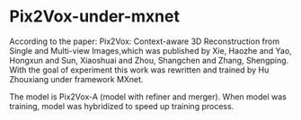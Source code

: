 # Pix2Vox-under-mxnet
According to the paper: Pix2Vox: Context-aware 3D Reconstruction from Single and Multi-view Images,which was published by Xie, Haozhe and Yao, Hongxun and Sun, Xiaoshuai and Zhou, Shangchen and Zhang, Shengping. With the goal of experiment this work was rewritten and trained by Hu Zhouxiang under framework MXnet.


The model is Pix2Vox-A (model with refiner and merger).
When model was training, model was hybridized to speed up training process.
